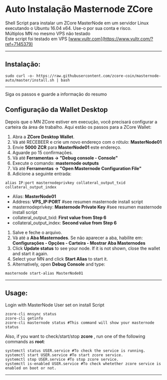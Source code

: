 # Auto Instalação Masternode ZCore
Shell Script para instalar um ZCore MasterNode em um servidor Linux executando o Ubuntu 16.04 x64. Use-o por sua conta e risco.<br>
Múltiplos MN no mesmo VPS não testado<br>
Este script foi testado em VPS [www.vultr.com](https://www.vultr.com/?ref=7145379)

***
## Instalação:
```
sudo curl -o- https://raw.githubusercontent.com/zcore-coin/masternode-auto/master/install.sh | bash
```
***

Siga os passos e guarde a informação do resumo

## Configuração da Wallet Desktop

Depois que o MN ZCore estiver em execução, você precisará configurar a carteira da área de trabalho. Aqui estão os passos para a ZCore Wallet:
1. Abra a **ZCore Desktop Wallet**.
1. Vá até RECEBEER e crie um novo endereço com o rótulo: **MasterNode01**
1. Envie **5000** **ZCR** para **MasterNode01** este endereço.
1. Aguarde po 15 confirmações.
1. Vá até **Ferramentas -> "Debug console - Console"**
1. Execute o comando: **masternode outputs**
1. Vá até  **Ferramentas -> "Open Masternode Configuration File"**
1. Adicione a seguinte entrada:
```
alias IP:port masternodeprivkey collateral_output_txid collateral_output_index
```
* Alias: **MasterNode01** 
* Address: **VPS_IP:PORT** #see resumen masternode install script
* masternodeprivkey: **Masternode Private Key** #see resumen masternode install script
* collateral_output_txid: **First value from Step 6**
* collateral_output_index:  **Second value from Step 6**
1. Salve e feche o arquivo.
1. Vá até a **Aba Masternodes**. Se não aparecer a aba, habilite em: **Configurações - Opções - Carteira - Mostrar Aba Masternodes**
1. Click **Update status** to see your node. If it is not shown, close the wallet and start it again. 
1. Select your MN and click **Start Alias** to start it.
1. Alternatively, open **Debug Console** and type:
```
masternode start-alias MasterNode01
```
***

## Usage:
Login with MasterNode User set on install Script
```
zcore-cli mnsync status
zcore-cli getinfo
zcore-cli masternode status #This command will show your masternode status
```

Also, if you want to check/start/stop **zcore** , run one of the following commands as **root**:

```
systemctl status USER.service #To check the service is running.
systemctl start USER.service #To start zcore service.
systemctl stop USER.service #To stop zcore service.
systemctl is-enabled USER.service #To check whetether zcore service is enabled on boot or not.
```
***
